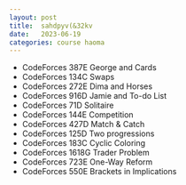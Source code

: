 ```yaml
---
layout: post
title:  sahdpyv(&32kv
date:   2023-06-19
categories: course haoma
---
```


*   CodeForces 387E	George and Cards
*   CodeForces 134C	Swaps
*   CodeForces 272E	Dima and Horses
*   CodeForces 916D	Jamie and To-do List
*   CodeForces 71D	Solitaire
*   CodeForces 144E	Competition
*   CodeForces 427D	Match & Catch
*   CodeForces 125D	Two progressions
*   CodeForces 183C	Cyclic Coloring
*   CodeForces 1618G	Trader Problem
*   CodeForces 723E	One-Way Reform
*   CodeForces 550E	Brackets in Implications